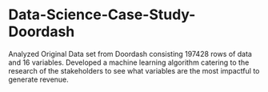 # Data-Science-Case-Study-Doordash
Analyzed Original Data set from Doordash consisting 197428 rows of data and 16 variables. Developed a machine learning algorithm catering to the research of the stakeholders to see what variables are the most impactful to generate revenue.
